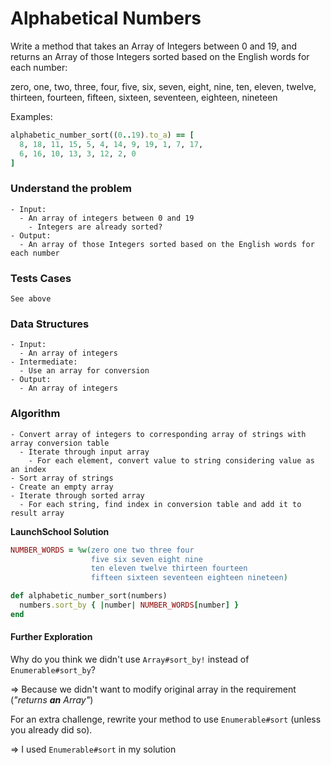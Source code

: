 # Alphabetical Numbers

Write a method that takes an Array of Integers between 0 and 19, and returns an Array of those Integers sorted based on the English words for each number:

zero, one, two, three, four, five, six, seven, eight, nine, ten, eleven, twelve, thirteen, fourteen, fifteen, sixteen, seventeen, eighteen, nineteen

Examples:

```ruby
alphabetic_number_sort((0..19).to_a) == [
  8, 18, 11, 15, 5, 4, 14, 9, 19, 1, 7, 17,
  6, 16, 10, 13, 3, 12, 2, 0
]
```

### Understand the problem

```
- Input:
  - An array of integers between 0 and 19
    - Integers are already sorted?
- Output:
  - An array of those Integers sorted based on the English words for each number
```

### Tests Cases

```
See above
```

### Data Structures

```
- Input:
  - An array of integers
- Intermediate:
  - Use an array for conversion
- Output:
  - An array of integers
```

### Algorithm

```
- Convert array of integers to corresponding array of strings with array conversion table
  - Iterate through input array
    - For each element, convert value to string considering value as an index
- Sort array of strings
- Create an empty array
- Iterate through sorted array
  - For each string, find index in conversion table and add it to result array
```



**LaunchSchool Solution**

```ruby
NUMBER_WORDS = %w(zero one two three four
                  five six seven eight nine
                  ten eleven twelve thirteen fourteen
                  fifteen sixteen seventeen eighteen nineteen)

def alphabetic_number_sort(numbers)
  numbers.sort_by { |number| NUMBER_WORDS[number] }
end
```



#### Further Exploration

Why do you think we didn't use `Array#sort_by!` instead of `Enumerable#sort_by`?

=> Because we didn't want to modify original array in the requirement (*"returns **an** Array"*)

For an extra challenge, rewrite your method to use `Enumerable#sort` (unless you already did so).

=> I used `Enumerable#sort` in my solution